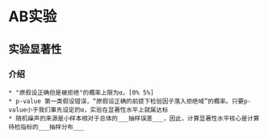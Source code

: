 # AB实验
## 实验显著性
### 介绍
    * "原假设正确但是被拒绝"的概率上限为α，[0% 5%]
    * p-value 第一类假设错误，“原假设正确的前提下检验因子落入拒绝域”的概率。只要p-value小于我们事先设定的α，实验在显著性水平上就属达标
    * 随机噪声的来源是小样本相对于总体的___抽样误差___，因此，计算显著性水平核心是计算待检指标的___抽样分布___
